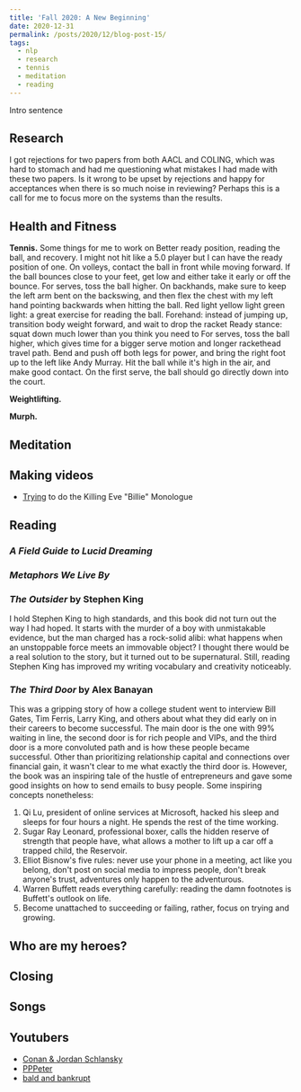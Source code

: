 ```yaml
---
title: 'Fall 2020: A New Beginning'
date: 2020-12-31
permalink: /posts/2020/12/blog-post-15/
tags:
  - nlp
  - research
  - tennis
  - meditation
  - reading
---
```


Intro sentence

Research
------
I got rejections for two papers from both AACL and COLING, which was hard to stomach and had me questioning what mistakes I had made with these two papers.
Is it wrong to be upset by rejections and happy for acceptances when there is so much noise in reviewing?
Perhaps this is a call for me to focus more on the systems than the results.


Health and Fitness
------

**Tennis.** 
Some things for me to work on
Better ready position, reading the ball, and recovery. I might not hit like a 5.0 player but I can have the ready position of one. 
On volleys, contact the ball in front while moving forward. If the ball bounces close to your feet, get low and either take it early or off the bounce. 
For serves, toss the ball higher.
On backhands, make sure to keep the left arm bent on the backswing, and then flex the chest with my left hand pointing backwards when hitting the ball.
Red light yellow light green light: a great exercise for reading the ball. 
Forehand: instead of jumping up, transition body weight forward, and wait to drop the racket
Ready stance: squat down much lower than you think you need to
For serves, toss the ball higher, which gives time for a bigger serve motion and longer rackethead travel path. Bend and push off both legs for power, and bring the right foot up to the left like Andy Murray. Hit the ball while it's high in the air, and make good contact. On the first serve, the ball should go directly down into the court. 

**Weightlifting.** 

**Murph.** 

Meditation
------


Making videos
------
- [Trying](https://www.youtube.com/watch?v=6GhjUHB8zpk) to do the Killing Eve "Billie" Monologue

Reading
------

### *A Field Guide to Lucid Dreaming*

### *Metaphors We Live By*

### *The Outsider* by Stephen King
I hold Stephen King to high standards, and this book did not turn out the way I had hoped. 
It starts with the murder of a boy with unmistakable evidence, but the man charged has a rock-solid alibi: what happens when an unstoppable force meets an immovable object?
I thought there would be a real solution to the story, but it turned out to be supernatural. 
Still, reading Stephen King has improved my writing vocabulary and creativity noticeably.

### *The Third Door* by Alex Banayan
This was a gripping story of how a college student went to interview Bill Gates, Tim Ferris, Larry King, and others about what they did early on in their careers to become successful. 
The main door is the one with 99% waiting in line, the second door is for rich people and VIPs, and the third door is a more convoluted path and is how these people became successful. 
Other than prioritizing relationship capital and connections over financial gain, it wasn't clear to me what exactly the third door is.
However, the book was an inspiring tale of the hustle of entrepreneurs and gave some good insights on how to send emails to busy people.
Some inspiring concepts nonetheless:
1. Qi Lu, president of online services at Microsoft, hacked his sleep and sleeps for four hours a night. He spends the rest of the time working.
1. Sugar Ray Leonard, professional boxer, calls the hidden reserve of strength that people have, what allows a mother to lift up a car off a trapped child, the Reservoir.
1. Elliot Bisnow's five rules: never use your phone in a meeting, act like you belong, don't post on social media to impress people, don't break anyone's trust, adventures only happen to the adventurous.
1. Warren Buffett reads everything carefully: reading the damn footnotes is Buffett's outlook on life.
1. Become unattached to succeeding or failing, rather, focus on trying and growing.


Who are my heroes?
------


Closing
------



Songs
------


Youtubers
------
- [Conan & Jordan Schlansky](https://www.youtube.com/watch?v=Auh74d_OG8Y)
- [PPPeter](https://www.youtube.com/watch?v=dKY58bqNVFA)
- [bald and bankrupt](https://www.youtube.com/c/baldandbankrupt/videos)
